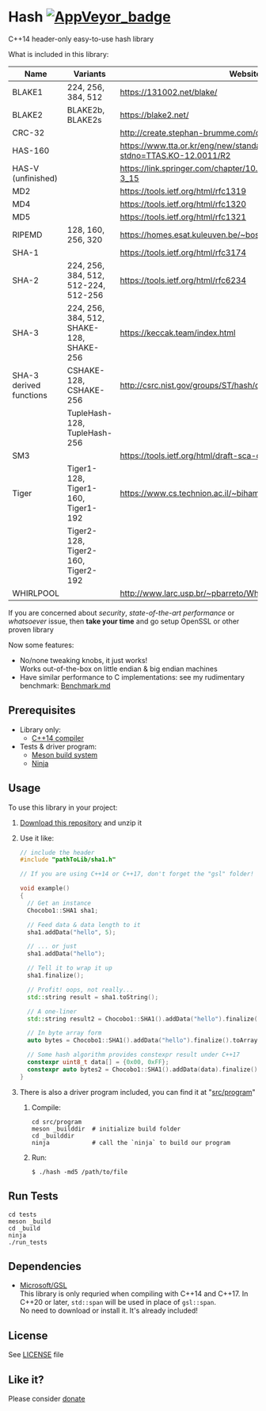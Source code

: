 # Hash [![AppVeyor_badge]][AppVeyor_link]

[AppVeyor_badge]: https://ci.appveyor.com/api/projects/status/github/Chocobo1/Hash?branch=master&svg=true
[AppVeyor_link]: https://ci.appveyor.com/project/Chocobo1/Hash

C++14 header-only easy-to-use hash library

What is included in this library:

| Name                    | Variants                                 | Website                                                                                   |
| ----------------------- | ---------------------------------------- | ----------------------------------------------------------------------------------------- |
| BLAKE1                  | 224, 256, 384, 512                       | https://131002.net/blake/                                                                 |
| BLAKE2                  | BLAKE2b, BLAKE2s                         | https://blake2.net/                                                                       |
| CRC-32                  |                                          | http://create.stephan-brumme.com/crc32/                                                   |
| HAS-160                 |                                          | https://www.tta.or.kr/eng/new/standardization/eng_ttastddesc.jsp?stdno=TTAS.KO-12.0011/R2 |
| HAS-V (unfinished)      |                                          | https://link.springer.com/chapter/10.1007%2F3-540-44983-3_15                              |
| MD2                     |                                          | https://tools.ietf.org/html/rfc1319                                                       |
| MD4                     |                                          | https://tools.ietf.org/html/rfc1320                                                       |
| MD5                     |                                          | https://tools.ietf.org/html/rfc1321                                                       |
| RIPEMD                  | 128, 160, 256, 320                       | https://homes.esat.kuleuven.be/~bosselae/ripemd160.html                                   |
| SHA-1                   |                                          | https://tools.ietf.org/html/rfc3174                                                       |
| SHA-2                   | 224, 256, 384, 512, 512-224, 512-256     | https://tools.ietf.org/html/rfc6234                                                       |
| SHA-3                   | 224, 256, 384, 512, SHAKE-128, SHAKE-256 | https://keccak.team/index.html                                                            |
| SHA-3 derived functions | CSHAKE-128, CSHAKE-256                   | http://csrc.nist.gov/groups/ST/hash/derived-functions.html                                |
|                         | TupleHash-128, TupleHash-256             |                                                                                           |
| SM3                     |                                          | https://tools.ietf.org/html/draft-sca-cfrg-sm3-02                                         |
| Tiger                   | Tiger1-128, Tiger1-160, Tiger1-192       | https://www.cs.technion.ac.il/~biham/Reports/Tiger/                                       |
|                         | Tiger2-128, Tiger2-160, Tiger2-192       |                                                                                           |
| WHIRLPOOL               |                                          | http://www.larc.usp.br/~pbarreto/WhirlpoolPage.html                                       |

If you are concerned about *security*, *state-of-the-art performance* or *whatsoever* issue,
then **take your time** and go setup OpenSSL or other proven library

Now some features:
* No/none tweaking knobs, it just works!
<br />  Works out-of-the-box on little endian & big endian machines
* Have similar performance to C implementations: see my rudimentary benchmark: [Benchmark.md](./Benchmark.md)

## Prerequisites
* Library only:
  * [C++14 compiler](https://en.cppreference.com/w/cpp/compiler_support)
* Tests & driver program:
  * [Meson build system](https://mesonbuild.com/)
  * [Ninja](https://ninja-build.org/)


## Usage
To use this library in your project:

1. [Download this repository](https://github.com/Chocobo1/Hash/archive/master.zip) and unzip it

2. Use it like:
    ```c++
    // include the header
    #include "pathToLib/sha1.h"

    // If you are using C++14 or C++17, don't forget the "gsl" folder!

    void example()
    {
      // Get an instance
      Chocobo1::SHA1 sha1;

      // Feed data & data length to it
      sha1.addData("hello", 5);

      // ... or just
      sha1.addData("hello");

      // Tell it to wrap it up
      sha1.finalize();

      // Profit! oops, not really...
      std::string result = sha1.toString();

      // A one-liner
      std::string result2 = Chocobo1::SHA1().addData("hello").finalize().toString();

      // In byte array form
      auto bytes = Chocobo1::SHA1().addData("hello").finalize().toArray();  // std::array<uint8_t, 20>

      // Some hash algorithm provides constexpr result under C++17
      constexpr uint8_t data[] = {0x00, 0xFF};
      constexpr auto bytes2 = Chocobo1::SHA1().addData(data).finalize().toArray();
    }
    ```

3. There is also a driver program included, you can find it at "[src/program](./src/program)"

    1. Compile:
        ```shell
        cd src/program
        meson _builddir  # initialize build folder
        cd _builddir
        ninja            # call the `ninja` to build our program
        ```

    2. Run:
        ```shell
        $ ./hash -md5 /path/to/file
        ```


## Run Tests
```shell
cd tests
meson _build
cd _build
ninja
./run_tests
```

## Dependencies
* [Microsoft/GSL](https://github.com/Microsoft/GSL) \
  This library is only requried when compiling with C++14 and C++17. In C++20 or later,
  `std::span` will be used in place of `gsl::span`. \
  No need to download or install it. It's already included!


## License
See [LICENSE](./LICENSE) file


## Like it?
Please consider [donate](https://myprojects.tzou.me/donation/)
